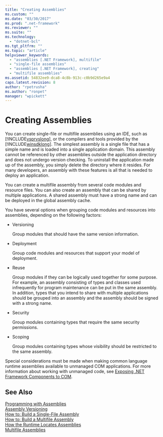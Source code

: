 ```yaml
---
title: "Creating Assemblies"
ms.custom: ""
ms.date: "03/30/2017"
ms.prod: ".net-framework"
ms.reviewer: ""
ms.suite: ""
ms.technology: 
  - "dotnet-bcl"
ms.tgt_pltfrm: ""
ms.topic: "article"
helpviewer_keywords: 
  - "assemblies [.NET Framework], multifile"
  - "single-file assemblies"
  - "assemblies [.NET Framework], creating"
  - "multifile assemblies"
ms.assetid: 54832ee9-dca8-4c8b-913c-c0b9d265e9a4
caps.latest.revision: 8
author: "rpetrusha"
ms.author: "ronpet"
manager: "wpickett"
---
```

# Creating Assemblies
You can create single-file or multifile assemblies using an IDE, such as [!INCLUDE[vsprvslong](../../../includes/vsprvslong-md.md)], or the compilers and tools provided by the [!INCLUDE[winsdklong](../../../includes/winsdklong-md.md)]. The simplest assembly is a single file that has a simple name and is loaded into a single application domain. This assembly cannot be referenced by other assemblies outside the application directory and does not undergo version checking. To uninstall the application made up of the assembly, you simply delete the directory where it resides. For many developers, an assembly with these features is all that is needed to deploy an application.  
  
 You can create a multifile assembly from several code modules and resource files. You can also create an assembly that can be shared by multiple applications. A shared assembly must have a strong name and can be deployed in the global assembly cache.  
  
 You have several options when grouping code modules and resources into assemblies, depending on the following factors:  
  
-   Versioning  
  
     Group modules that should have the same version information.  
  
-   Deployment  
  
     Group code modules and resources that support your model of deployment.  
  
-   Reuse  
  
     Group modules if they can be logically used together for some purpose. For example, an assembly consisting of types and classes used infrequently for program maintenance can be put in the same assembly. In addition, types that you intend to share with multiple applications should be grouped into an assembly and the assembly should be signed with a strong name.  
  
-   Security  
  
     Group modules containing types that require the same security permissions.  
  
-   Scoping  
  
     Group modules containing types whose visibility should be restricted to the same assembly.  
  
 Special considerations must be made when making common language runtime assemblies available to unmanaged COM applications. For more information about working with unmanaged code, see [Exposing .NET Framework Components to COM](../../../docs/framework/interop/exposing-dotnet-components-to-com.md).  
  
## See Also  
 [Programming with Assemblies](../../../docs/framework/app-domains/programming-with-assemblies.md)   
 [Assembly Versioning](../../../docs/framework/app-domains/assembly-versioning.md)   
 [How to: Build a Single-File Assembly](../../../docs/framework/app-domains/how-to-build-a-single-file-assembly.md)   
 [How to: Build a Multifile Assembly](../../../docs/framework/app-domains/how-to-build-a-multifile-assembly.md)   
 [How the Runtime Locates Assemblies](../../../docs/framework/deployment/how-the-runtime-locates-assemblies.md)   
 [Multifile Assemblies](../../../docs/framework/app-domains/multifile-assemblies.md)
